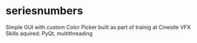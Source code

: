 # seriesnumbers

Simple GUI with custom Color Picker built as part of trainig at Cinesite VFX
Skills aquired: PyQt, multithreading

